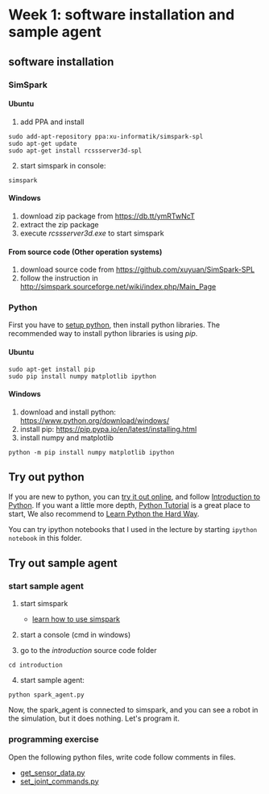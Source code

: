 # Week 1: software installation and sample agent
## software installation
### SimSpark

#### Ubuntu
1. add PPA and install
```
sudo add-apt-repository ppa:xu-informatik/simspark-spl
sudo apt-get update
sudo apt-get install rcssserver3d-spl
```

2. start simspark in console:

```
simspark
```

#### Windows
1. download zip package from https://db.tt/ymRTwNcT
2. extract the zip package
3. execute *rcssserver3d.exe* to start simspark

#### From source code (Other operation systems)
1. download source code from https://github.com/xuyuan/SimSpark-SPL
2. follow the instruction in http://simspark.sourceforge.net/wiki/index.php/Main_Page

### Python
First you have to [setup python](http://learnpythonthehardway.org/book/ex0.html), then install python libraries.
The recommended way to install python libraries is using *pip*.

#### Ubuntu

```
sudo apt-get install pip
sudo pip install numpy matplotlib ipython
```
#### Windows
1. download and install python: https://www.python.org/download/windows/
2. install pip: https://pip.pypa.io/en/latest/installing.html
3. install numpy and matplotlib

```
python -m pip install numpy matplotlib ipython
```

## Try out python
If you are new to python, you can [try it out online](http://www.codecademy.com/en/tracks/python), and follow [Introduction to Python](http://introtopython.org/). If you want a little more depth, [Python Tutorial](http://docs.python.org/2/tutorial/) is a great place to start, We also recommend to [Learn Python the Hard Way](http://learnpythonthehardway.org/book/).

You can try ipython notebooks that I used in the lecture by starting ```ipython notebook``` in this folder.

## Try out sample agent
### start sample agent
1. start simspark
	* [learn how to use simspark](http://simspark.sourceforge.net/wiki/index.php/Monitor)

2. start a console (cmd in windows)
3. go to the *introduction* source code folder
```
cd introduction
```

4. start sample agent:
```
python spark_agent.py
```

Now, the spark_agent is connected to simspark, and you can see a robot in the simulation, but it does nothing. Let's program it.


### programming exercise
Open the following python files, write code follow comments in files.

* [get_sensor_data.py](./get_sensor_data.py)
* [set_joint_commands.py](./set_joint_commands.py)





